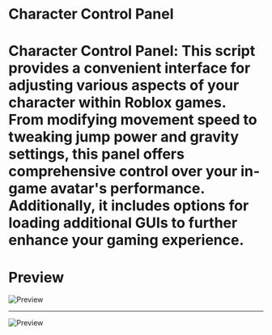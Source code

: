 # Character Control Panel

# Character Control Panel: This script provides a convenient interface for adjusting various aspects of your character within Roblox games. From modifying movement speed to tweaking jump power and gravity settings, this panel offers comprehensive control over your in-game avatar's performance. Additionally, it includes options for loading additional GUIs to further enhance your gaming experience.

# Preview
![Preview](https://github.com/XNEOFF/Character-Control-Panel/assets/111242581/100e956c-0fc0-48a1-9aeb-671688086308)
___
![Preview](https://github.com/XNEOFF/Character-Control-Panel/assets/111242581/dce16714-8199-4b0b-be3f-933d21d5f145)
